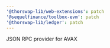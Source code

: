 ```yaml
---
'@thorswap-lib/web-extensions': patch
'@sequelfinance/toolbox-evm': patch
'@thorswap-lib/ledger': patch
---
```


JSON RPC provider for AVAX
